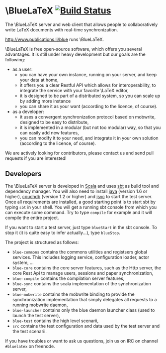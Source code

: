 \BlueLaTeX [![Build Status](https://travis-ci.org/gnieh/bluelatex.png?branch=master)](https://travis-ci.org/gnieh/bluelatex)
==========

The \BlueLaTeX server and web client that allows people to collaboratively write LaTeX documents with real-time synchronization.

<http://www.publications.li/blue> runs \BlueLaTeX.

\BlueLaTeX is free open-source software, which offers you several advantages.
It is still under heavy development but our goals are the following:
 - as a user:
   - you can have your own instance, running on your server, and keep your data at home,
   - it offers you a clear Restful API which allows for interoperability, to integrate the service with your favorite \LaTeX editor,
   - it is designed to be part of a distributed system, so you can scale up by adding more instance
   - you can share it as your want (according to the licence, of course).
 - as a developer:
   - it uses a convergent synchronization protocol based on mobwrite, designed to be easy to distribute,
   - it is implemented in a modular (but not too modular) way, so that you can easily add new features,
   - you can modify it to your need, and integrate it in your own solution (according to the licence, of course).

We are actively looking for contributors, please contact us and send pull requests if you are interested!

Developers
----------

The \BlueLaTeX server is developed in [Scala](http://scala-lang.org/) and uses [sbt](http://www.scala-sbt.org/) as build tool and dependency manager.
You will also need to install [java](http://java.com) (version 1.6 or higher), [couchdb](http://couchdb.apache.org/) (version 1.2 or higher) and [jsvc](http://commons.apache.org/proper/commons-daemon/jsvc.html) to start the test server.
Once all requirements are installed, a good starting point is to start sbt by typing `sbt` in your shell. You will get a running sbt console from which you can execute some command.
Try to type `compile` for example and it will compile the entire project.

If you want to start a test server, just type `blueStart` in the sbt console. To stop it (it is quite easy to infer actually...), type `blueStop`.

The project is structured as follows:
 - `blue-commons` contains the commons utilities and registsers global services. This includes logging service, configuration loader, actor system, ...
 - `blue-core` contains the core server features, such as the Http server, the core Rest Api to manage users, sessions and paper synchronization,
 - `blue-compile` contains the compilation server features,
 - `blue-sync` contains the scala implementation of the synchronization server,
 - `blue-mobwrite` contains the mobwrite binding to provide the synchronization implementation that simply delegates all requests to a running mobwrite daemon,
 - `blue-launcher` contains only the blue daemon launcher class (used to launch the test server),
 - `blue-test` contains the high level scenarii,
 - `src` contains the test configuration and data used by the test server and the test scenarii.

If you have troubles or want to ask us questions, join us on IRC on channel `#bluelatex` on freenode.

